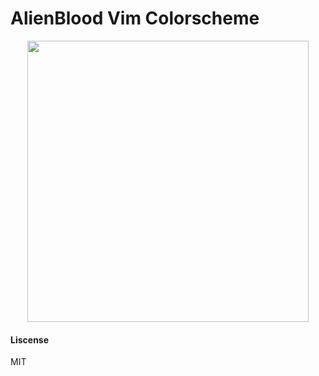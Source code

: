 # AlienBlood Vim Colorscheme
<p align="center">
    <img src="https://github.com/thetomcraig/Xenomorph/blob/master/screenshots/vim_colors.png" width="450" align="middle">
</p>

#### Liscense
MIT
